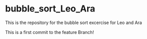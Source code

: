 # bubble_sort_Leo_Ara
This is the repository for the bubble sort excercise for Leo and Ara


This is a first commit to the feature Branch!
